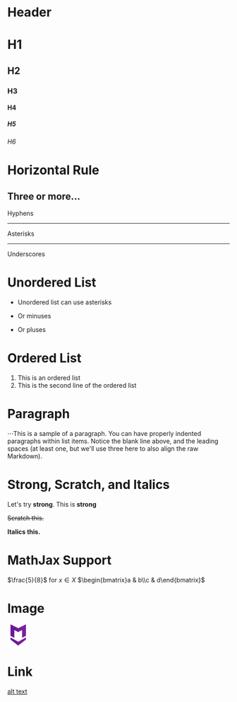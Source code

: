 # Header

# H1
## H2
### H3
#### H4
##### H5
###### H6

# Horizontal Rule


Three or more...
---
Hyphens
***
Asterisks
___
Underscores

# Unordered List

* Unordered list can use asterisks
- Or minuses
+ Or pluses

# Ordered List


1. This is an ordered list
1. This is the second line of the ordered list

# Paragraph


⋅⋅⋅This is a sample of a paragraph. You can have properly indented paragraphs within list items. Notice the blank line above, and the leading spaces (at least one, but we'll use three here to also align the raw Markdown).

# Strong, Scratch, and Italics


Let's try **strong**. This is **strong**

~~Scratch this.~~

__Italics this.__

# MathJax Support

$\frac{5}{8}$
for $x \in X$
$\begin{bmatrix}a & b\\c & d\end{bmatrix}$

# Image

![alt text](https://github.com/adam-p/markdown-here/raw/master/src/common/images/icon48.png)

# Link

[alt text](https://github.com/adam-p/markdown-here/raw/master/src/common/images/icon48.png)
